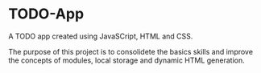 # TODO-App

A TODO app created using JavaSCript, HTML and CSS.

The purpose of this project is to consolidete the basics skills and improve the concepts of modules, local storage and dynamic HTML generation.